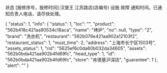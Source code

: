 状态 [报修序号，报修时间]:汉堡王 江苏路店(店编号) 设施 故障 通知时间。已通知负责人电话，请尽快处理。

{
    "status": 1,
    "info": {
        "status": 1,
        "loc": "",
        "product": "562b418c421aa90534c18aca",
        "name": "烤炉",
        "no": null,
        "type": "2",
        "brand": "洗衣机",
        "restaurant": "562b076e421aa902a12103f2",
        "restaurant_status": 1,
        "must_time": 2,
        "address": "上海市长宁区1503号",
        "assets_status": 1,
        "rid": "5625ef6c0da60b032da34605",
        "assets": "562b0bda421aa902b4fd69fc",
        "head_type": 1,
        "id": "562b0bda421aa902b4fd69fc",
        "store": "肯德基沪深店",
        "guarantee": 1
    },
    "alert": ""
}